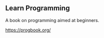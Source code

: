 Learn Programming
-----------------

A book on programming aimed at beginners.

https://progbook.org/


